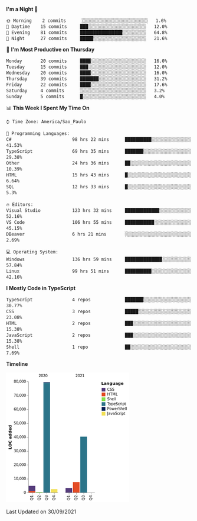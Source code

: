 <!--START_SECTION:waka-->
**I'm a Night 🦉** 

```text
🌞 Morning    2 commits      ░░░░░░░░░░░░░░░░░░░░░░░░░   1.6% 
🌆 Daytime    15 commits     ███░░░░░░░░░░░░░░░░░░░░░░   12.0% 
🌃 Evening    81 commits     ████████████████░░░░░░░░░   64.8% 
🌙 Night      27 commits     █████░░░░░░░░░░░░░░░░░░░░   21.6%

```
📅 **I'm Most Productive on Thursday** 

```text
Monday       20 commits     ████░░░░░░░░░░░░░░░░░░░░░   16.0% 
Tuesday      15 commits     ███░░░░░░░░░░░░░░░░░░░░░░   12.0% 
Wednesday    20 commits     ████░░░░░░░░░░░░░░░░░░░░░   16.0% 
Thursday     39 commits     ███████░░░░░░░░░░░░░░░░░░   31.2% 
Friday       22 commits     ████░░░░░░░░░░░░░░░░░░░░░   17.6% 
Saturday     4 commits      ░░░░░░░░░░░░░░░░░░░░░░░░░   3.2% 
Sunday       5 commits      █░░░░░░░░░░░░░░░░░░░░░░░░   4.0%

```


📊 **This Week I Spent My Time On** 

```text
⌚︎ Time Zone: America/Sao_Paulo

💬 Programming Languages: 
C#                       98 hrs 22 mins      ██████████░░░░░░░░░░░░░░░   41.53% 
TypeScript               69 hrs 35 mins      ███████░░░░░░░░░░░░░░░░░░   29.38% 
Other                    24 hrs 36 mins      ██░░░░░░░░░░░░░░░░░░░░░░░   10.39% 
HTML                     15 hrs 43 mins      █░░░░░░░░░░░░░░░░░░░░░░░░   6.64% 
SQL                      12 hrs 33 mins      █░░░░░░░░░░░░░░░░░░░░░░░░   5.3%

🔥 Editors: 
Visual Studio            123 hrs 32 mins     █████████████░░░░░░░░░░░░   52.16% 
VS Code                  106 hrs 55 mins     ███████████░░░░░░░░░░░░░░   45.15% 
DBeaver                  6 hrs 21 mins       ░░░░░░░░░░░░░░░░░░░░░░░░░   2.69%

💻 Operating System: 
Windows                  136 hrs 59 mins     ██████████████░░░░░░░░░░░   57.84% 
Linux                    99 hrs 51 mins      ██████████░░░░░░░░░░░░░░░   42.16%

```

**I Mostly Code in TypeScript** 

```text
TypeScript               4 repos             ███████░░░░░░░░░░░░░░░░░░   30.77% 
CSS                      3 repos             █████░░░░░░░░░░░░░░░░░░░░   23.08% 
HTML                     2 repos             ███░░░░░░░░░░░░░░░░░░░░░░   15.38% 
JavaScript               2 repos             ███░░░░░░░░░░░░░░░░░░░░░░   15.38% 
Shell                    1 repo              ██░░░░░░░░░░░░░░░░░░░░░░░   7.69%

```


**Timeline**

![Chart not found](https://raw.githubusercontent.com/jonhoffmam/jonhoffmam/master/charts/bar_graph.png) 


 Last Updated on 30/09/2021
<!--END_SECTION:waka-->
